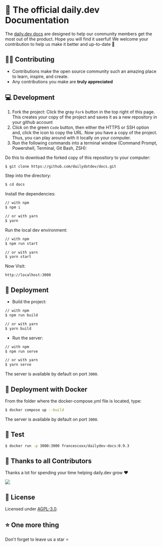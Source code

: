 # 📝 The official daily.dev Documentation

The [daily.dev docs](https://docs.daily.dev/) are designed to help our community members get the most out of the product. Hope you will find it userful! We welcome your contribution to help us make it better and up-to-date 💜

## 👨‍💻 Contributing

- Contributions make the open source community such an amazing place to learn, inspire, and create.
- Any contributions you make are **truly appreciated**

## 💻 Development

 1. Fork the project: Click the gray `Fork` button in the top right of this page. This creates _your_ copy of the project and saves it as a new repository in your github account
2. Click on the green `Code` button, then either the HTTPS or SSH option and, click the icon to copy the URL. Now you have a copy of the project. Thus, you can play around with it locally on your computer.
3. Run the following commands into a terminal window (Command Prompt, Powershell, Terminal, Git Bash, ZSH): 

Do this to download the forked copy of this repository to your computer:
 
```bash
$ git clone https://github.com/dailydotdev/docs.git
```

  Step into the directory:
```bash
$ cd docs
```

  Install the dependencies:
```bash
// with npm
$ npm i

// or with yarn
$ yarn
```

  Run the local dev environment:
```bash
// with npm
$ npm run start

// or with yarn
$ yarn start
```

 Now Visit:
```
http://localhost:3000
```

## 🚀 Deployment

- Build the project:

```bash
// with npm
$ npm run build

// or with yarn
$ yarn build
```
- Run the server:

```bash
// with npm
$ npm run serve

// or with yarn
$ yarn serve
```
The server is available by default on port `3000`.

## 🐳 Deployment with Docker

From the folder where the docker-compose.yml file is located, type:

```bash
$ docker compose up --build
```
The server is available by default on port `3000`.

## 🍿 Test
```bash
$ docker run -p 3000:3000 francescoxx/dailydev-docs:0.9.3
```

## 💪 Thanks to all Contributors

Thanks a lot for spending your time helping daily.dev grow ❤️

<a href = "https://github.com/dailydotdev/docs/graphs/contributors">
  <img src = "https://contrib.rocks/image?repo=dailydotdev/docs"/>
</a>


## 📑 License
Licensed under [AGPL-3.0](https://github.com/dailydotdev/daily/blob/master/LICENSE).

## ⭐️ One more thing

Don't forget to leave us a star ⭐️


